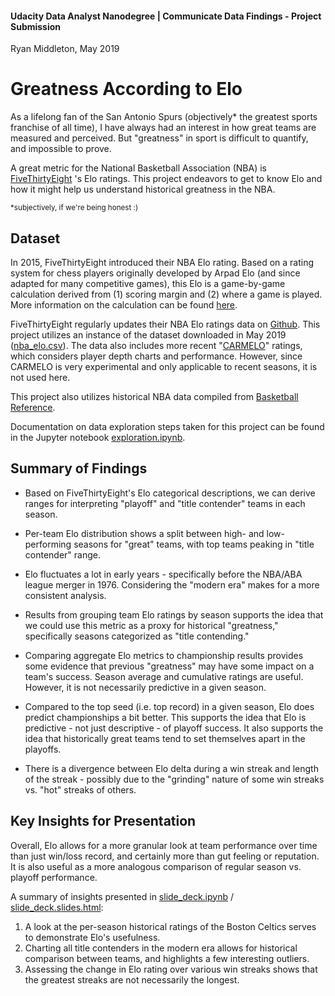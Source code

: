 ﻿#### Udacity Data Analyst Nanodegree | Communicate Data Findings - Project Submission
Ryan Middleton, May 2019

# Greatness According to Elo
As a lifelong fan of the San Antonio Spurs (objectively* the greatest sports franchise of all time), I have always had an interest in how great teams are measured and perceived. But "greatness" in sport is difficult to quantify, and impossible to prove.

A great metric for the National Basketball Association (NBA) is [FiveThirtyEight](https://fivethirtyeight.com/) 's Elo ratings. This project endeavors to get to know Elo and how it might help us understand historical greatness in the NBA. 

<sub>*subjectively, if we're being honest :)</sub>

## Dataset
In 2015, FiveThirtyEight introduced their NBA Elo rating. Based on a rating system for chess players originally developed by Arpad Elo (and since adapted for many competitive games), this Elo is a game-by-game calculation derived from (1) scoring margin and (2) where a game is played. More information on the calculation can be found [here](https://fivethirtyeight.com/features/how-we-calculate-nba-elo-ratings/).

FiveThirtyEight regularly updates their NBA Elo ratings data on [Github](https://github.com/fivethirtyeight/data/tree/master/nba-carmelo). This project utilizes an instance of the dataset downloaded in May 2019 ([nba_elo.csv](nba_elo.csv)). The data also includes more recent "[CARMELO](https://projects.fivethirtyeight.com/carmelo/)" ratings, which considers player depth charts and performance. However, since CARMELO is very experimental and only applicable to recent seasons, it is not used here.

This project also utilizes historical NBA data compiled from [Basketball Reference](https://www.basketball-reference.com/).

Documentation on data exploration steps taken for this project can be found in the Jupyter notebook [exploration.ipynb](exploration.ipynb).

## Summary of Findings

- Based on FiveThirtyEight's Elo categorical descriptions, we can derive ranges for interpreting "playoff" and "title contender" teams in each season.

- Per-team Elo distribution shows a split between high- and low-performing seasons for "great" teams, with top teams peaking in "title contender" range.

- Elo fluctuates a lot in early years - specifically before the NBA/ABA league merger in 1976. Considering the "modern era" makes for a more consistent analysis.

- Results from grouping team Elo ratings by season supports the idea that we could use this metric as a proxy for historical "greatness,"  specifically seasons categorized as "title contending."

- Comparing aggregate Elo metrics to championship results provides some evidence that previous "greatness" may have some impact on a team's success. Season average and cumulative ratings are useful. However, it is not necessarily predictive in a given season. 

- Compared to the top seed (i.e. top record) in a given season, Elo does predict championships a bit better. This supports the idea that Elo is predictive - not just descriptive - of playoff success. It also supports the idea that historically great teams tend to set themselves apart in the playoffs.

- There is a divergence between Elo delta during a win streak and length of the streak - possibly due to the "grinding" nature of some win streaks vs. "hot" streaks of others.

## Key Insights for Presentation

Overall, Elo allows for a more granular look at team performance over time than just win/loss record, and certainly more than gut feeling or reputation. It is also useful as a more analogous comparison of regular season vs. playoff performance.

A summary of insights presented in [slide_deck.ipynb](slide_deck.ipynb) / [slide_deck.slides.html](slide_deck.slides.html):
1. A look at the per-season historical ratings of the Boston Celtics serves to demonstrate Elo's usefulness.
2. Charting all title contenders in the modern era allows for historical comparison between teams, and highlights a few interesting outliers.
3. Assessing the change in Elo rating over various win streaks shows that the greatest streaks are not necessarily the longest.
